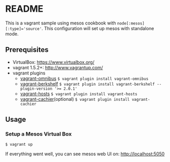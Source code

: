 README
====
This is a vagrant sample using mesos cookbook with `node[:mesos][:type]='source'`. This configuration will set up mesos with standalone mode.

Prerequisites
----
* VirtualBox: <https://www.virtualbox.org/>
* vagrant 1.5.2+: <http://www.vagrantup.com/>
* vagrant plugins
    * [vagrant-omnibus](https://github.com/schisamo/vagrant-omnibus)
          `$ vagrant plugin install vagrant-omnibus`
    * [vagrant-berkshelf](https://github.com/berkshelf/vagrant-berkshelf)
          `$ vagrant plugin install vagrant-berkshelf --plugin-version '>= 2.0.1'`
    * [vagrant-hosts](https://github.com/adrienthebo/vagrant-hosts)
          `$ vagrant plugin install vagrant-hosts`
    * [vagrant-cachier](https://github.com/fgrehm/vagrant-cachier)(optional)
          `$ vagrant plugin install vagrant-cachier`

Usage
----
### Setup a Mesos Virtual Box

    $ vagrant up

If everything went well, you can see mesos web UI on: <http://localhost:5050>
